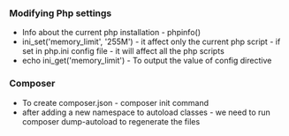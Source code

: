### Modifying Php settings

- Info about the current php installation - phpinfo()
- ini_set('memory_limit', '255M') - it affect only the current php script - if set in php.ini config file - it will affect all the php scripts
- echo ini_get('memory_limit') - To output the value of config directive

### Composer

- To create composer.json - composer init command
- after adding a new namespace to autoload classes - we need to run composer dump-autoload to regenerate the files
